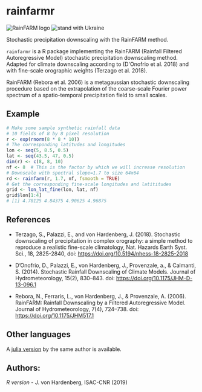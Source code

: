 # rainfarmr
![RainFARM logo](https://raw.githubusercontent.com/jhardenberg/RainFARM.jl/master/docs/src/assets/logo-small.png)
![stand with Ukraine](https://badgen.net/badge/stand%20with/UKRAINE/?color=0057B8&labelColor=FFD700)

Stochastic precipitation downscaling with the RainFARM method.

`rainfarmr` is a R package implementing the RainFARM (Rainfall Filtered Autoregressive Model) stochastic precipitation downscaling method. Adapted for climate downscaling according to (D'Onofrio et al. 2018) and with fine-scale orographic weights (Terzago et al. 2018).

RainFARM (Rebora et al. 2006) is a metagaussian stochastic downscaling procedure based on the extrapolation of the coarse-scale Fourier power spectrum of a spatio-temporal precipitation field to small scales.

## Example

```r
# Make some sample synthetic rainfall data
# 10 fields of 8 by 8 pixel resolution
r <- exp(rnorm(8 * 8 * 10))
# The corresponding latitudes and longitudes
lon <- seq(5, 8.5, 0.5)
lat <- seq(43.5, 47, 0.5)
dim(r) <- c(8, 8, 10)
nf <- 8  # This is the factor by which we will increase resolution
# Downscale with spectral slope=1.7 to size 64x64
rd <- rainfarm(r, 1.7, nf, fsmooth = TRUE) 
# Get the corresponding fine-scale longitudes and latititudes
grid <- lon_lat_fine(lon, lat, nf)
grid$lon[1:4]
# [1] 4.78125 4.84375 4.90625 4.96875
```

## References

- Terzago, S., Palazzi, E., and von Hardenberg, J. (2018). Stochastic downscaling of precipitation in complex orography: a simple method to reproduce a realistic fine-scale climatology, Nat. Hazards Earth Syst. Sci., 18, 2825-2840, doi: <https://doi.org/10.5194/nhess-18-2825-2018>

- D’Onofrio, D., Palazzi, E., von Hardenberg, J., Provenzale, a., & Calmanti, S. (2014). Stochastic Rainfall Downscaling of Climate Models. Journal of Hydrometeorology, 15(2), 830–843. doi: <https://doi.org/10.1175/JHM-D-13-096.1>

- Rebora, N., Ferraris, L., von Hardenberg, J., & Provenzale, A. (2006). RainFARM: Rainfall Downscaling by a Filtered Autoregressive Model. Journal of Hydrometeorology, 7(4), 724–738. doi: <https://doi.org/10.1175/JHM517.1>

## Other languages

A [julia version](https://github.com/jhardenberg/RainFARM.jl) by the same author is available.

## Authors: 

*R version* - J. von Hardenberg, ISAC-CNR (2019)
